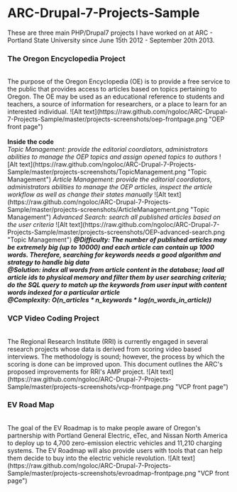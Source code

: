 ARC-Drupal-7-Projects-Sample
============================

These are three main PHP/Drupal7 projects I have worked on at ARC - Portland State University since June 15th 2012 - September 20th 2013.

<h3>The Oregon Encyclopedia Project</h3><br/>
The purpose of the Oregon Encyclopedia (OE) is to provide a free service to the public that provides access to articles based on topics pertaining to Oregon. The OE may be used as an educational reference to students and teachers, a source of information for researchers, or a place to learn for an interested individual.
![Alt text](https://raw.github.com/ngoloc/ARC-Drupal-7-Projects-Sample/master/projects-screenshots/oep-frontpage.png "OEP front page")
<br/>
<br/>
<b>Inside the code</b><br/>
<i>Topic Management: provide the editorial coordiators, administrators abilities to manage the OEP topics and assign opened topics to authors</i>
![Alt text](https://raw.github.com/ngoloc/ARC-Drupal-7-Projects-Sample/master/projects-screenshots/TopicManagement.png "Topic Management")
<i>Article Management: provide the editorial coordiators, administrators abilities to manage the OEP articles, inspect the article workflow as well as change their states manually</i>
![Alt text](https://raw.github.com/ngoloc/ARC-Drupal-7-Projects-Sample/master/projects-screenshots/ArticleManagement.png "Topic Management")
<i>Advanced Search: search all published articles based on the user criteria</i>
![Alt text](https://raw.github.com/ngoloc/ARC-Drupal-7-Projects-Sample/master/projects-screenshots/OEP-advanced-search.png "Topic Management")
<b><i>@Difficulty: The number of published articles may be extremely big (up to 10000) and each article can contain up 1000 words. Therefore, searching for keywords needs a good algorithm and strategy to handle big data</i></b>
<br/>
<b><i>@Solution: index all words from article content in the database; load all article ids to physical memory and filter them by user searching criteria; do the SQL query to match up the keywords from user input with content words indexed for a particular article</i></b>
<br/>
<b><i>@Complexity: O(n_articles * n_keywords * log(n_words_in_article))</i></b>
<h3>VCP Video Coding Project</h3><br/>
The Regional Research Institute (RRI) is currently engaged in several research projects whose data is derived from scoring video based interviews. The methodology is sound; however, the process by which the scoring is done can be improved upon. This document outlines the ARC's proposed improvements for RRI's AMP project.
![Alt text](https://raw.github.com/ngoloc/ARC-Drupal-7-Projects-Sample/master/projects-screenshots/vcp-frontpage.png "VCP front page")

<h3>EV Road Map</h3><br/>
The goal of the EV Roadmap is to make people aware of Oregon's partnership with Portland General Electric, eTec, and Nissan North America to deploy up to 4,700 zero-emission electric vehicles and 11,210 charging systems. The EV Roadmap will also provide users with tools that can help them decide to buy into the electric vehicle revolution.
![Alt text](https://raw.github.com/ngoloc/ARC-Drupal-7-Projects-Sample/master/projects-screenshots/evroadmap-frontpage.png "VCP front page")
